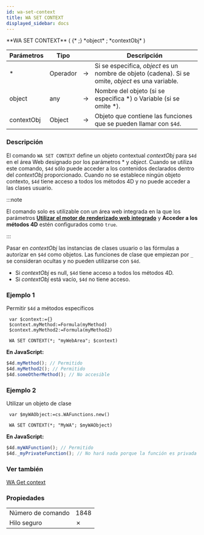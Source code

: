 ```yaml
---
id: wa-set-context
title: WA SET CONTEXT
displayed_sidebar: docs
---
```


<!--REF #_command_.WA SET CONTEXT.Syntax-->**WA SET CONTEXT** ( {* ;} *object* ; *contextObj* )<!-- END REF-->

<!--REF #_command_.WA SET CONTEXT.Params-->

| Parámetros | Tipo     |                             | Descripción                                                                                                                                           |
| ---------- | -------- | --------------------------- | ----------------------------------------------------------------------------------------------------------------------------------------------------- |
| \*         | Operador | &#8594; | Si se especifica, *object* es un nombre de objeto (cadena). Si se omite, *object* es una variable. |
| object     | any      | &#8594; | Nombre del objeto (si se especifica \*) o Variable (si se omite \*).                            |
| contextObj | Object   | &#8594; | Objeto que contiene las funciones que se pueden llamar con `$4d`.                                                                     |

<!-- END REF-->

### Descripción

El comando `WA SET CONTEXT` <!--REF #_command_.WA SET CONTEXT.Summary--> define un objeto contextual *contextObj* para `$4d` en el área Web designado por los parámetros \* y *object*. Cuando se utiliza este comando, `$4d` sólo puede acceder a los contenidos declarados dentro del *contextObj* proporcionado. Cuando no se establece ningún objeto contexto, `$4d` tiene acceso a todos los métodos 4D y no puede acceder a las clases usuario.<!-- END REF-->

:::note

El comando solo es utilizable con un área web integrada en la que los parámetros [**Utilizar el motor de renderizado web integrado**](../FormObjects/properties_WebArea.md#use-embedded-web-rendering-engine) y **Acceder a los métodos 4D** estén configurados como `true`.

:::

Pasar en *contextObj* las instancias de clases usuario o las fórmulas a autorizar en `$4d` como objetos. Las funciones de clase que empiezan por `_` se consideran ocultas y no pueden utilizarse con `$4d`.

- Si *contextObj* es null, `$4d` tiene acceso a todos los métodos 4D.
- Si *contextObj* está vacío, `$4d` no tiene acceso.

### Ejemplo 1

Permitir `$4d` a métodos específicos

```4d
 var $context:={}
 $context.myMethod:=Formula(myMethod)
 $context.myMethod2:=Formula(myMethod2)

 WA SET CONTEXT(*; "myWebArea"; $context)
```

**En JavaScript:**

```js
$4d.myMethod(); // Permitido
$4d.myMethod2(); // Permitido
$4d.someOtherMethod(); // No accesible
```

### Ejemplo 2

Utilizar un objeto de clase

```4d
 var $myWAObject:=cs.WAFunctions.new()

 WA SET CONTEXT(*; "MyWA"; $myWAObject)
```

**En JavaScript:**

```js
$4d.myWAFunction(); // Permitido
$4d._myPrivateFunction(); // No hará nada porque la función es privada
```

### Ver también

[WA Get context](wa-get-context.md)

### Propiedades

|                   |                             |
| ----------------- | --------------------------- |
| Número de comando | 1848                        |
| Hilo seguro       | &cross; |
